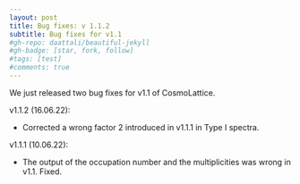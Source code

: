 ```yaml
---
layout: post
title: Bug fixes: v 1.1.2
subtitle: Bug fixes for v1.1
#gh-repo: daattali/beautiful-jekyll
#gh-badge: [star, fork, follow]
#tags: [test]
#comments: true
---
```


We just released two bug fixes for v1.1 of CosmoLattice.

v1.1.2 (16.06.22):
- Corrected a wrong factor 2 introduced in v1.1.1 in Type I spectra.

v1.1.1 (10.06.22):
- The output of the occupation number and the multiplicities was wrong in v1.1. Fixed.
